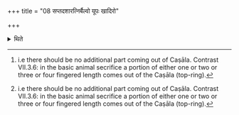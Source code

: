 +++
title = "08 सप्तदशारत्निर्बैल्वो यूपः खादिरो"

+++

<details><summary>थिते</summary>

8. The sacrificial post should be made out of the Bilva or khadira tree it should be seventeen cubits long.[^1] It should be horned[^1], four-cornered and having Caṣāla made out of wheat our or (instead of Caṣāla) there should be a bundle of wheat straw.  

[^1]: i.e there should be no additional part coming out of Caṣāla. Contrast VII.3.6: in the basic animal secrifice a portion of either one or two or three or four fingered length comes out of the Caṣāla (top-ring).  
</details>
